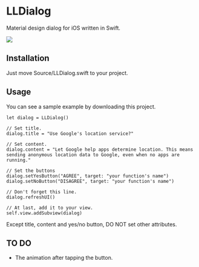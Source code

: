 # LLDialog
Material design dialog for iOS written in Swift.



![](https://cloud.githubusercontent.com/assets/9763162/12615088/9ea0e748-c53e-11e5-8910-b40bbb613829.png)


## Installation
Just move Source/LLDialog.swift to your project.

## Usage
You can see a sample example by downloading this project.

```
let dialog = LLDialog()
  
// Set title.
dialog.title = "Use Google's location service?"

// Set content.
dialog.content = "Let Google help apps determine location. This means sending anonymous location data to Google, even when no apps are running."

// Set the buttons
dialog.setYesButton("AGREE", target: "your function's name")
dialog.setNoButton("DISAGREE", target: "your function's name")

// Don't forget this line.
dialog.refreshUI()

// At last, add it to your view.
self.view.addSubview(dialog)
```

Except title, content and yes/no button, DO NOT set other attributes.

## TO DO
* The animation after tapping the button.
